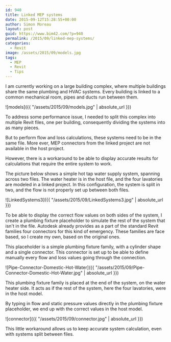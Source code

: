 ```yaml
---
id: 940
title: Linked MEP systems
date: 2015-09-12T15:28:55+00:00
author: Simon Moreau
layout: post
guid: https://www.bim42.com/?p=940
permalink: /2015/09/linked-mep-systems/
categories:
  - Revit
image: /assets/2015/09/models.jpg
tags:
  - MEP
  - Revit
  - Tips
---
```

I am currently working on a large building complex, where multiple buildings share the same plumbing and HVAC systems. Every building is linked to a common mechanical room, pipes and ducts run between them.

![models]({{ "/assets/2015/09/models.jpg" | absolute_url }})

To address some performance issue, I needed to split this complex into multiple Revit files, one per building, consequently dividing the systems into as many pieces.

But to perform flow and loss calculations, these systems need to be in the same file. More ever, MEP connectors from the linked project are not available in the host project.

However, there is a workaround to be able to display accurate results for calculations that require the entire system to work.

The picture below shows a simple hot tap water supply system, spanning across two files. The water heater is in the host file, and the four lavatories are modeled in a linked project. In this configuration, the system is split in two, and the flow is not properly set up between both files.

![LinkedSystems3]({{ "/assets/2015/09/LinkedSystems3.jpg" | absolute_url }})

To be able to display the correct flow values on both sides of the system, I create a plumbing fixture placeholder to simulate the rest of the system that isn't in the file. Autodesk already provides as a part of the standard Revit families four connectors for this kind of emergency. These families are face based, so I create my own, based on the original ones.

This placeholder is a simple plumbing fixture family, with a cylinder shape and a single connector. This connector is set up to be able to define manually every flow and loss values going through the connection.

![Pipe-Connector-Domestic-Hot-Water]({{ "/assets/2015/09/Pipe-Connector-Domestic-Hot-Water.jpg" | absolute_url }})

This plumbing fixture family is placed at the end of the system, on the water heater side. It acts as if the rest of the system, here the four lavatories, were in the host model.

By typing in flow and static pressure values directly in the plumbing fixture placeholder, we end up with the correct values in the host model.

![connector]({{ "/assets/2015/09/connector.jpg" | absolute_url }})

This little workaround allows us to keep accurate system calculation, even with systems split between files.